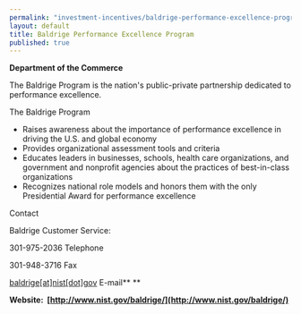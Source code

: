 ```yaml
---
permalink: "investment-incentives/baldrige-performance-excellence-program.html"
layout: default
title: Baldrige Performance Excellence Program
published: true
---
```

**Department of the Commerce**

The Baldrige Program is the nation's public-private partnership dedicated to performance excellence.

The Baldrige Program 

*   Raises awareness about the importance of performance excellence in driving the U.S. and global economy
*   Provides organizational assessment tools and criteria
*   Educates leaders in businesses, schools, health care organizations, and government and nonprofit agencies about the practices of best-in-class organizations
*   Recognizes national role models and honors them with the only Presidential Award for performance excellence

Contact

Baldrige Customer Service:

301-975-2036 Telephone

301-948-3716 Fax

[baldrige[at]nist[dot]gov](/contact/baldrige/nist/gov) E-mail**&nbsp;**

**Website:&nbsp; [http://www.nist.gov/baldrige/](http://www.nist.gov/baldrige/)**